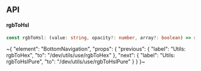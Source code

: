 

## API

#### rgbToHsl

```ts
const rgbToHsl: (value: string, opacity?: number, array?: boolean) => string | number[];
```


~{
  "element": "BottomNavigation",
  "props": {
    "previous": {
      "label": "Utils: rgbToHex",
      "to": "/dev/utils/use/rgbToHex"
    },
    "next": {
      "label": "Utils: rgbToHslPure",
      "to": "/dev/utils/use/rgbToHslPure"
    }
  }
}~
